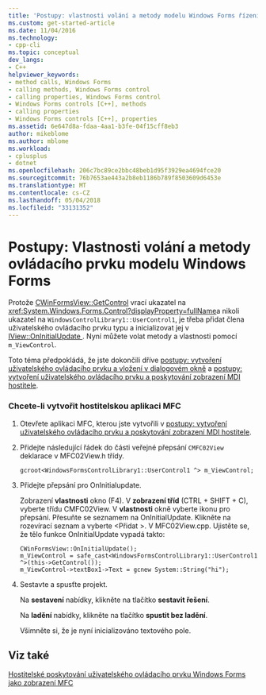 ```yaml
---
title: 'Postupy: vlastnosti volání a metody modelu Windows Forms řízení | Microsoft Docs'
ms.custom: get-started-article
ms.date: 11/04/2016
ms.technology:
- cpp-cli
ms.topic: conceptual
dev_langs:
- C++
helpviewer_keywords:
- method calls, Windows Forms
- calling methods, Windows Forms control
- calling properties, Windows Forms control
- Windows Forms controls [C++], methods
- calling properties
- Windows Forms controls [C++], properties
ms.assetid: 6e647d8a-fdaa-4aa1-b3fe-04f15cff8eb3
author: mikeblome
ms.author: mblome
ms.workload:
- cplusplus
- dotnet
ms.openlocfilehash: 206c7bc89ce2bbc48beb1d95f3929ea4694fce20
ms.sourcegitcommit: 76b7653ae443a2b8eb1186b789f8503609d6453e
ms.translationtype: MT
ms.contentlocale: cs-CZ
ms.lasthandoff: 05/04/2018
ms.locfileid: "33131352"
---
```

# <a name="how-to-call-properties-and-methods-of-the-windows-forms-control"></a>Postupy: Vlastnosti volání a metody ovládacího prvku modelu Windows Forms
Protože [CWinFormsView::GetControl](../mfc/reference/cwinformsview-class.md#getcontrol) vrací ukazatel na <xref:System.Windows.Forms.Control?displayProperty=fullName>a nikoli ukazatel na `WindowsControlLibrary1::UserControl1`, je třeba přidat člena uživatelského ovládacího prvku typu a inicializovat jej v [IView::OnInitialUpdate ](../mfc/reference/iview-interface.md#oninitialupdate). Nyní můžete volat metody a vlastnosti pomocí `m_ViewControl`.  
  
 Toto téma předpokládá, že jste dokončili dříve [postupy: vytvoření uživatelského ovládacího prvku a vložení v dialogovém okně](../dotnet/how-to-create-the-user-control-and-host-in-a-dialog-box.md) a [postupy: vytvoření uživatelského ovládacího prvku a poskytování zobrazení MDI hostitele](../dotnet/how-to-create-the-user-control-and-host-mdi-view.md).  
  
### <a name="to-create-the-mfc-host-application"></a>Chcete-li vytvořit hostitelskou aplikaci MFC  
  
1.  Otevřete aplikaci MFC, kterou jste vytvořili v [postupy: vytvoření uživatelského ovládacího prvku a poskytování zobrazení MDI hostitele](../dotnet/how-to-create-the-user-control-and-host-mdi-view.md).  
  
2.  Přidejte následující řádek do části veřejné přepsání `CMFC02View` deklarace v MFC02View.h třídy.  
  
     `gcroot<WindowsFormsControlLibrary1::UserControl1 ^> m_ViewControl;`  
  
3.  Přidejte přepsání pro OnInitialupdate.  
  
     Zobrazení **vlastnosti** okno (F4). V **zobrazení tříd** (CTRL + SHIFT + C), vyberte třídu CMFC02View. V **vlastnosti** okně vyberte ikonu pro přepsání. Přesuňte se seznamem na OnInitialUpdate. Klikněte na rozevírací seznam a vyberte \<Přidat >. V MFC02View.cpp. Ujistěte se, že tělo funkce OnInitialUpdate vypadá takto:  
  
    ```  
    CWinFormsView::OnInitialUpdate();  
    m_ViewControl = safe_cast<WindowsFormsControlLibrary1::UserControl1 ^>(this->GetControl());  
    m_ViewControl->textBox1->Text = gcnew System::String("hi");  
    ```  
  
4.  Sestavte a spusťte projekt.  
  
     Na **sestavení** nabídky, klikněte na tlačítko **sestavit řešení**.  
  
     Na **ladění** nabídky, klikněte na tlačítko **spustit bez ladění**.  
  
     Všimněte si, že je nyní inicializováno textového pole.  
  
## <a name="see-also"></a>Viz také  
 [Hostitelské poskytování uživatelského ovládacího prvku Windows Forms jako zobrazení MFC](../dotnet/hosting-a-windows-forms-user-control-as-an-mfc-view.md)